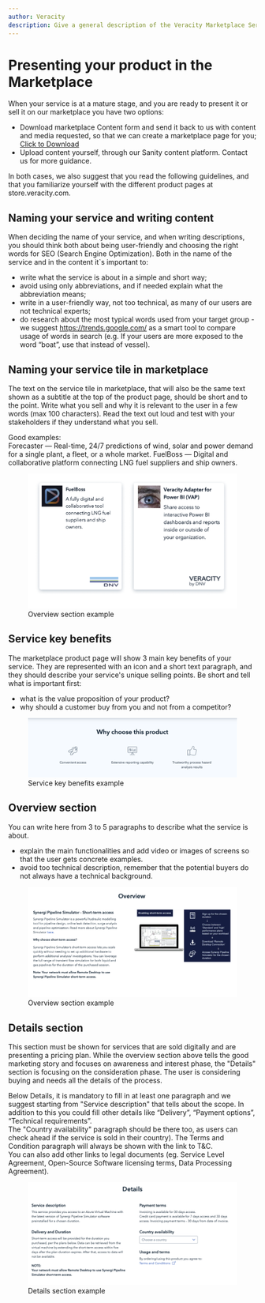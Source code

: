 ```yaml
---
author: Veracity
description: Give a general description of the Veracity Marketplace Service.
---
```

# Presenting your product in the Marketplace
When your service is at a mature stage, and you are ready to present it or sell it on our marketplace you have two options: 
- Download marketplace Content form and send it back to us with content and media requested, so that we can create a marketplace page for you; <a href="assets/Ver_Marketplace_Guide_ServiceContentForm_2021_09.docx" download>Click to Download</a>
- Upload content yourself, through our Sanity content platform. Contact us for more guidance.

In both cases, we also suggest that you read the following guidelines, and that you familiarize yourself with the different product pages at store.veracity.com.


## Naming your service and writing content
When deciding the name of your service, and when writing descriptions, you should think both about being user-friendly and choosing the right words for SEO (Search Engine Optimization). Both in the name of the service and in the content it`s important to: 
- write what the service is about in a simple and short way; 
- avoid using only abbreviations, and if needed explain what the abbreviation means; 
- write in a user-friendly way, not too technical, as many of our users are not technical experts; 
- do research about the most typical words used from your target group - we suggest https://trends.google.com/ as a smart tool to compare usage of words in search (e.g. If your users are more exposed to the word “boat”, use that instead of vessel). 


## Naming your service tile in marketplace
The text on the service tile in marketplace, that will also be the same text shown as a subtitle at the top of the product page, should be short and to the point. 
Write what you sell and why it is relevant to the user in a few words (max 100 characters). Read the text out loud and test with your stakeholders if they understand what you sell. 

Good examples:  
Forecaster — Real-time, 24/7 predictions of wind, solar and power demand for a single plant, a fleet, or a whole market. 
FuelBoss — Digital and collaborative platform connecting LNG fuel suppliers and ship owners. 
<figure>
	<img src="assets/pp_servicetile.png"/>
	<figcaption>Overview section example</figcaption>
</figure>
 
## Service key benefits 
The marketplace product page will show 3 main key benefits of your service. They are represented with an icon and a short text paragraph, and they should describe your service's unique selling points. Be short and tell what is important first:
- what is the value proposition of your product?
- why should a customer buy from you and not from a competitor?
<figure>
	<img src="assets/pp_keybenefits.png"/>
	<figcaption>Service key benefits example</figcaption>
</figure>

## Overview section
You can write here from 3 to 5 paragraphs to describe what the service is about.
- explain the main functionalities and add video or images of screens so that the user gets concrete examples. 
- avoid too technical description, remember that the potential buyers do not always have a technical background.

<figure>
	<img src="assets/pp_overviewsection.png"/>
	<figcaption>Overview section example</figcaption>
</figure>



## Details section 
This section must be shown for services that are sold digitally and are presenting a pricing plan. While the overview section above tells the good marketing story and focuses on awareness and interest phase, the "Details" section is focusing on the consideration phase. The user is considering buying and needs all the details of the process.  

Below Details, it is mandatory to fill in at least one paragraph and we suggest starting from "Service description" that tells about the scope. In addition to this you could fill other details like “Delivery”, “Payment options”, “Technical requirements”.  
The "Country availability" paragraph should be there too, as users can check ahead if the service is sold in their country). 
The Terms and Condition paragraph will always be shown with the link to T&C.  
You can also add other links to legal documents (eg. Service Level Agreement, Open-Source Software licensing terms, Data Processing Agreement). 

<figure>
	<img src="assets/pp_detailssection.png"/>
	<figcaption>Details section example</figcaption>
</figure>
